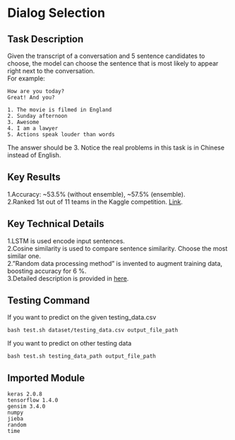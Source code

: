 Dialog Selection 
==
## Task Description
Given the transcript of a conversation and 5 sentence candidates to choose, the model can choose the sentence that is most likely to appear right next to the conversation.  
For example:
```
How are you today?
Great! And you?

1. The movie is filmed in England
2. Sunday afternoon
3. Awesome
4. I am a lawyer
5. Actions speak louder than words
```
The answer should be 3. Notice the real problems in this task is in Chinese instead of English.  

## Key Results
1.Accuracy: ~53.5% (without ensemble), ~57.5% (ensemble).  
2.Ranked 1st out of 11 teams in the Kaggle competition. [Link](https://www.kaggle.com/c/ml-2018spring-final-tv-conversation/leaderboard). 

## Key Technical Details
1.LSTM is used encode input sentences.  
2.Cosine similarity is used to compare sentence similarity. Choose the most similar one.  
2.”Random data processing method” is invented to augment training data, boosting accuracy for 6 %.  
3.Detailed description is provided in [here](https://github.com/Andy19961017/ML2018SPRING/blob/master/final/Report.pdf). 

## Testing Command
If you want to predict on the given testing_data.csv  
```
bash test.sh dataset/testing_data.csv output_file_path
```
If you want to predict on other testing data  
```
bash test.sh testing_data_path output_file_path
```

## Imported Module
```
keras 2.0.8      
tensorflow 1.4.0      
gensim 3.4.0     
numpy     
jieba     
random     
time     
```
